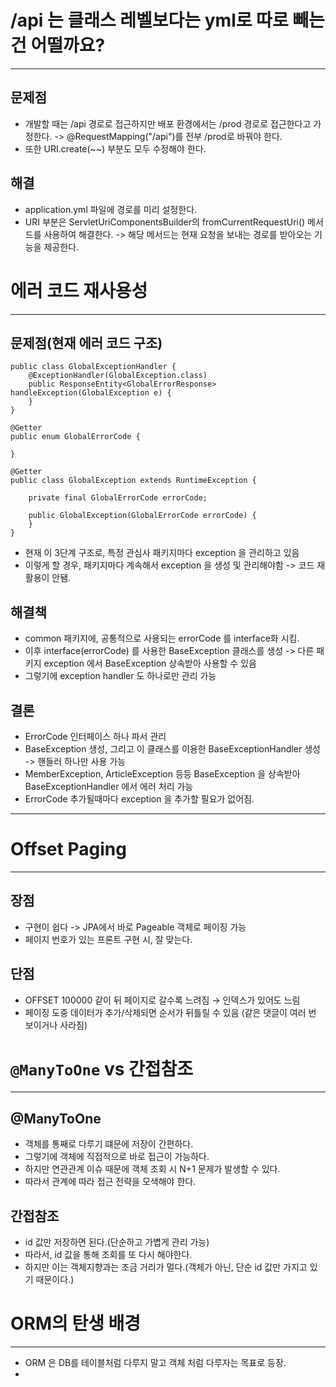 # /api 는 클래스 레벨보다는 yml로 따로 빼는 건 어떨까요?

---
## 문제점

* 개발할 때는 /api 경로로 접근하지만 배포 환경에서는 /prod 경로로 접근한다고 가정한다. -> @RequestMapping("/api")를 전부 /prod로 바꿔야 한다.
* 또한 URI.create(~~) 부분도 모두 수정해야 한다.

## 해결

* application.yml 파일에 경로를 미리 설정한다.
* URI 부분은 ServletUriComponentsBuilder의 fromCurrentRequestUri() 메서드를 사용하여 해결한다. -> 해당 메서드는 현재 요청을 보내는 경로를 받아오는 기능을 제공한다. 

# 에러 코드 재사용성

---
## 문제점(현재 에러 코드 구조)

~~~
public class GlobalExceptionHandler {
    @ExceptionHandler(GlobalException.class)
    public ResponseEntity<GlobalErrorResponse> handleException(GlobalException e) {
    }
}

@Getter
public enum GlobalErrorCode {

}

@Getter
public class GlobalException extends RuntimeException {

    private final GlobalErrorCode errorCode;

    public GlobalException(GlobalErrorCode errorCode) {
    }
}
~~~

* 현재 이 3단계 구조로, 특정 관심사 패키지마다 exception 을 관리하고 있음
* 이렇게 할 경우, 패키지마다 계속해서 exception 을 생성 및 관리해야함 -> 코드 재활용이 안됌.

## 해결책

* common 패키지에, 공통적으로 사용되는 errorCode 를 interface화 시킴.
* 이후 interface(errorCode) 를 사용한 BaseException 클래스를 생성 -> 다른 패키지 exception 에서 BaseException 상속받아 사용할 수 있음
* 그렇기에 exception handler 도 하나로만 관리 가능

## 결론

* ErrorCode 인터페이스 하나 파서 관리
* BaseException 생성, 그리고 이 클래스를 이용한  BaseExceptionHandler 생성 -> 핸들러 하나만 사용 가능
* MemberException, ArticleException 등등 BaseException 을 상속받아 BaseExceptionHandler 에서 에러 처리 가능
* ErrorCode 추가될때마다 exception 을 추가할 필요가 없어짐.

---

# Offset Paging

--- 
## 장점
* 구현이 쉽다 -> JPA에서 바로 Pageable 객체로 페이징 가능
* 페이지 번호가 있는 프론트 구현 시, 잘 맞는다.

## 단점
* OFFSET 100000 같이 뒤 페이지로 갈수록 느려짐 → 인덱스가 있어도 느림
* 페이징 도중 데이터가 추가/삭제되면 순서가 뒤틀릴 수 있음 (같은 댓글이 여러 번 보이거나 사라짐)


# ```@ManyToOne``` vs 간접참조

---

## @ManyToOne

* 객체를 통째로 다루기 떄문에 저장이 간편하다.
* 그렇기에 객체에 직접적으로 바로 접근이 가능하다.
* 하지만 연관관계 이슈 때문에 객체 조회 시 N+1 문제가 발생할 수 있다.
* 따라서 관계에 따라 접근 전략을 모색해야 한다.

## 간접참조

* id 값만 저장하면 된다.(단순하고 가볍게 관리 가능)
* 따라서, id 값을 통해 조회를 또 다시 해야한다.
* 하지만 이는 객체지향과는 조금 거리가 멀다.(객체가 아닌, 단순 id 값만 가지고 있기 때문이다.)

# ORM의 탄생 배경

---

* ORM 은 DB를 테이블처럼 다루지 말고 객체 처럼 다루자는 목표로 등장.
* 
